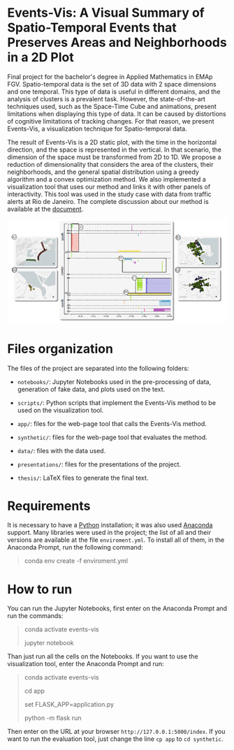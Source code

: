 # Events-Vis: A Visual Summary of Spatio-Temporal Events that Preserves Areas and Neighborhoods in a 2D Plot 

Final project for the bachelor's degree in Applied Mathematics in EMAp FGV. Spatio-temporal data is the set of 3D data with 2 space dimensions and one temporal. This type of data is useful in different domains, and the analysis of clusters is a prevalent task. However, the state-of-the-art techniques used, such as the Space-Time Cube and animations, present limitations when displaying this type of data. It can be caused by distortions of cognitive limitations of tracking changes. For that reason, we present Events-Vis, a visualization technique for Spatio-temporal data. 

The result of Events-Vis is a 2D static plot, with the time in the horizontal direction, and the space is represented in the vertical. In that scenario, the dimension of the space must be transformed from 2D to 1D. We propose a reduction of dimensionality that considers the area of the clusters, their neighborhoods, and the general spatial distribution using a greedy algorithm and a convex optimization method. We also implemented a visualization tool that uses our method and links it with other panels of interactivity. This tool was used in the study case with data from traffic alerts at Rio de Janeiro. The complete discussion about our method is available at the [document](https://github.com/GiovaniValdrighi/events-vis-tcc/blob/main/thesis/Events-Vis.pdf).

![Events-Vis](https://raw.githubusercontent.com/GiovaniValdrighi/events-vis-tcc/main/presentations/events-vis.png)

# Files organization

The files of the project are separated into the following folders:

- `notebooks/`: Jupyter Notebooks used in the pre-processing of data, generation of fake data, and plots used on the text.

- `scripts/`: Python scripts that implement the Events-Vis method to be used on the visualization tool.

- `app/`: files for the web-page tool that calls the Events-Vis method.

- `synthetic/`: files for the web-page tool that evaluates the method.

- `data/`: files with the data used.

- `presentations/`: files for the presentations of the project. 

- `thesis/`: LaTeX files to generate the final text.

# Requirements

It is necessary to have a [Python](https://www.python.org/) installation; it was also used [Anaconda](https://www.anaconda.com/) support. Many libraries were used in the project; the list of all and their versions are available at the file `enviroment.yml`. To install all of them, in the Anaconda Prompt, run the following command:

> conda env create -f enviroment.yml

# How to run

You can run the Jupyter Notebooks, first enter on the Anaconda Prompt and run the commands:

> conda activate events-vis
> 
> jupyter notebook

Than just run all the cells on the Notebooks. If you want to use the visualization tool, enter the Anaconda Prompt and run:

> conda activate events-vis
>
> cd app
>
> set FLASK_APP=application.py
>
> python -m flask run

Then enter on the URL at your browser `http://127.0.0.1:5000/index`. If you want to run the evaluation tool, just change the line `cp app` to `cd synthetic`.



 